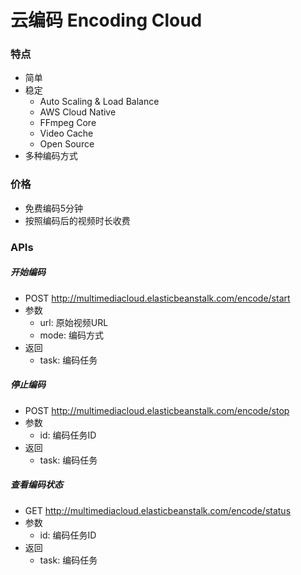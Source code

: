 # 云编码 Encoding Cloud  

### 特点  

- 简单  
- 稳定  
  - Auto Scaling & Load Balance
  - AWS Cloud Native
  - FFmpeg Core
  - Video Cache
  - Open Source   
- 多种编码方式

### 价格  

- 免费编码5分钟  
- 按照编码后的视频时长收费  

### APIs  

##### 开始编码

- POST http://multimediacloud.elasticbeanstalk.com/encode/start
- 参数  
  - url: 原始视频URL
  - mode: 编码方式
- 返回
  - task: 编码任务

##### 停止编码

- POST http://multimediacloud.elasticbeanstalk.com/encode/stop
- 参数
  - id: 编码任务ID
- 返回
  - task: 编码任务

##### 查看编码状态

- GET http://multimediacloud.elasticbeanstalk.com/encode/status
- 参数
  - id: 编码任务ID
- 返回
  - task: 编码任务
